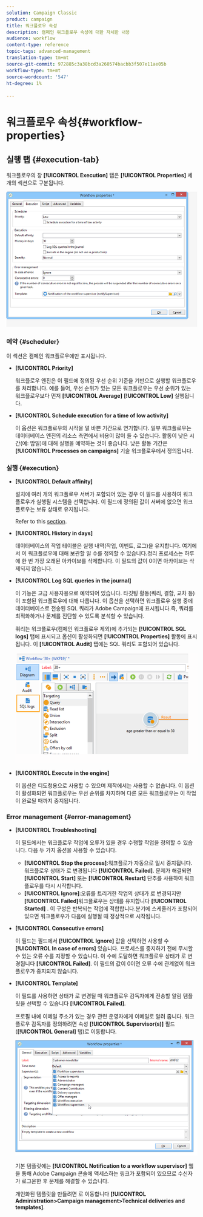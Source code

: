 ```yaml
---
solution: Campaign Classic
product: campaign
title: 워크플로우 속성
description: 캠페인 워크플로우 속성에 대한 자세한 내용
audience: workflow
content-type: reference
topic-tags: advanced-management
translation-type: tm+mt
source-git-commit: 972885c3a38bcd3a260574bacbb3f507e11ae05b
workflow-type: tm+mt
source-wordcount: '547'
ht-degree: 1%

---
```



# 워크플로우 속성{#workflow-properties}

## 실행 탭 {#execution-tab}

워크플로우의 창 **[!UICONTROL Execution]** 탭은 **[!UICONTROL Properties]** 세 개의 섹션으로 구분됩니다.

![](assets/wf_execution_tab.png)

### 예약 {#scheduler}

이 섹션은 캠페인 워크플로우에만 표시됩니다.

* **[!UICONTROL Priority]**

   워크플로우 엔진은 이 필드에 정의된 우선 순위 기준을 기반으로 실행할 워크플로우를 처리합니다. 예를 들어, 우선 순위가 있는 모든 워크플로우는 우선 순위가 있는 워크플로우보다 먼저 **[!UICONTROL Average]** **[!UICONTROL Low]** 실행됩니다.

* **[!UICONTROL Schedule execution for a time of low activity]**

   이 옵션은 워크플로우의 시작을 덜 바쁜 기간으로 연기합니다. 일부 워크플로우는 데이터베이스 엔진의 리소스 측면에서 비용이 많이 들 수 있습니다. 활동이 낮은 시간(예: 밤일)에 대해 실행을 예약하는 것이 좋습니다. 낮은 활동 기간은 **[!UICONTROL Processes on campaigns]** 기술 워크플로우에서 정의됩니다.

### 실행 {#execution}

* **[!UICONTROL Default affinity]**

   설치에 여러 개의 워크플로우 서버가 포함되어 있는 경우 이 필드를 사용하여 워크플로우가 실행될 시스템을 선택합니다. 이 필드에 정의된 값이 서버에 없으면 워크플로우는 보류 상태로 유지됩니다.

   Refer to this [section](../../installation/using/configuring-campaign-server.md#high-availability-workflows-and-affinities).

* **[!UICONTROL History in days]**

   데이터베이스의 작업 테이블은 실행 내역(작업, 이벤트, 로그)을 유지합니다. 여기에서 이 워크플로우에 대해 보관할 일 수를 정의할 수 있습니다.정리 프로세스는 하루에 한 번 가장 오래된 아카이브를 삭제합니다. 이 필드의 값이 0이면 아카이브는 삭제되지 않습니다.

* **[!UICONTROL Log SQL queries in the journal]**

   이 기능은 고급 사용자용으로 예약되어 있습니다. 타깃팅 활동(쿼리, 결합, 교차 등)이 포함된 워크플로우에 대해 다룹니다. 이 옵션을 선택하면 워크플로우 실행 중에 데이터베이스로 전송된 SQL 쿼리가 Adobe Campaign에 표시됩니다.즉, 쿼리를 최적화하거나 문제를 진단할 수 있도록 분석할 수 있습니다.

   쿼리는 워크플로우(캠페인 워크플로우 제외)에 추가되는 **[!UICONTROL SQL logs]** 탭에 표시되고 옵션이 활성화되면 **[!UICONTROL Properties]** 활동에 표시됩니다. 이 **[!UICONTROL Audit]** 탭에는 SQL 쿼리도 포함되어 있습니다.

   ![](assets/wf_tab_log_sql.png)

* **[!UICONTROL Execute in the engine]**

   이 옵션은 디도청용으로 사용할 수 있으며 제작에서는 사용할 수 없습니다. 이 옵션이 활성화되면 워크플로우는 우선 순위를 차지하며 다른 모든 워크플로우는 이 작업이 완료될 때까지 중지됩니다.

### Error management {#error-management}

* **[!UICONTROL Troubleshooting]**

   이 필드에서는 워크플로우 작업에 오류가 있을 경우 수행할 작업을 정의할 수 있습니다. 다음 두 가지 옵션을 사용할 수 있습니다.

   * **[!UICONTROL Stop the process]**:워크플로가 자동으로 일시 중지됩니다. 워크플로우 상태가 로 변경됩니다 **[!UICONTROL Failed]**. 문제가 해결되면 **[!UICONTROL Start]** 또는 **[!UICONTROL Restart]** 단추를 사용하여 워크플로우를 다시 시작합니다.
   * **[!UICONTROL Ignore]**:오류를 트리거한 작업의 상태가 로 변경되지만 **[!UICONTROL Failed]**&#x200B;워크플로우는 상태를 유지합니다 **[!UICONTROL Started]** . 이 구성은 반복되는 작업에 적합합니다.분기에 스케줄러가 포함되어 있으면 워크플로우가 다음에 실행될 때 정상적으로 시작됩니다.

* **[!UICONTROL Consecutive errors]**

   이 필드는 필드에서 **[!UICONTROL Ignore]** 값을 선택하면 사용할 수 **[!UICONTROL In case of errors]** 있습니다. 프로세스를 중지하기 전에 무시할 수 있는 오류 수를 지정할 수 있습니다. 이 수에 도달하면 워크플로우 상태가 로 변경됩니다 **[!UICONTROL Failed]**. 이 필드의 값이 0이면 오류 수에 관계없이 워크플로우가 중지되지 않습니다.

* **[!UICONTROL Template]**

   이 필드를 사용하면 상태가 로 변경될 때 워크플로우 감독자에게 전송할 알림 템플릿을 선택할 수 있습니다 **[!UICONTROL Failed]**.

   프로필 내에 이메일 주소가 있는 경우 관련 운영자에게 이메일로 알려 줍니다. 워크플로우 감독자를 정의하려면 속성 **[!UICONTROL Supervisor(s)]** 필드(**[!UICONTROL General]** 탭)로 이동합니다.

   ![](assets/wf-properties_select-supervisors.png)

   기본 템플릿에는 **[!UICONTROL Notification to a workflow supervisor]** 웹을 통해 Adobe Campaign 콘솔에 액세스하는 링크가 포함되어 있으므로 수신자가 로그온한 후 문제를 해결할 수 있습니다.

   개인화된 템플릿을 만들려면 로 이동합니다 **[!UICONTROL Administration>Campaign management>Technical deliveries and templates]**.

